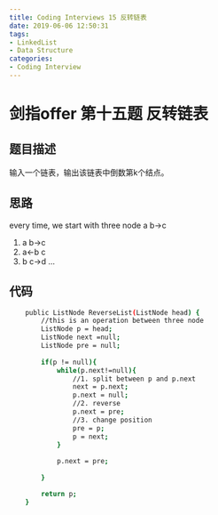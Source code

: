 ```yaml
---
title: Coding Interviews 15 反转链表
date: 2019-06-06 12:50:31
tags:
- LinkedList
- Data Structure
categories: 
- Coding Interview
---
```

# 剑指offer 第十五题 反转链表

## 题目描述
输入一个链表，输出该链表中倒数第k个结点。

<!--more-->
## 思路
every time, we start with three node a b->c
1. a b->c
2. a<-b c
3. b c->d
...

## 代码
``` bash
    public ListNode ReverseList(ListNode head) {
    	//this is an operation between three node
    	ListNode p = head;
    	ListNode next =null;
    	ListNode pre = null;
    	
    	if(p != null){
	    	while(p.next!=null){
	    		//1. split between p and p.next
	    		next = p.next;
	    		p.next = null;
	    		//2. reverse 
	    		p.next = pre;
	    		//3. change position
	    		pre = p;
	    		p = next;
	    	}
	    	
	    	p.next = pre;
        	
    	}

    	return p;
    }
```
